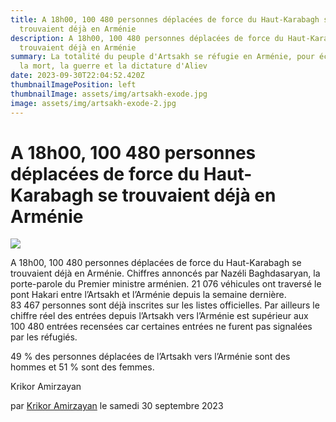 ```yaml
---
title: A 18h00, 100 480 personnes déplacées de force du Haut-Karabagh se
  trouvaient déjà en Arménie
description: A 18h00, 100 480 personnes déplacées de force du Haut-Karabagh se
  trouvaient déjà en Arménie
summary: La totalité du peuple d'Artsakh se réfugie en Arménie, pour échapper à
  la mort, la guerre et la dictature d'Aliev
date: 2023-09-30T22:04:52.420Z
thumbnailImagePosition: left
thumbnailImage: assets/img/artsakh-exode.jpg
image: assets/img/artsakh-exode-2.jpg
---
```

<!--StartFragment-->

# A 18h00, 100 480 personnes déplacées de force du Haut-Karabagh se trouvaient déjà en Arménie



![](https://www.armenews.com/IMG/arton108425.jpg)

A 18h00, 100 480 personnes déplacées de force du Haut-Karabagh se trouvaient déjà en Arménie. Chiffres annoncés par Nazéli Baghdasaryan, la porte-parole du Premier ministre arménien. 21 076 véhicules ont traversé le pont Hakari entre l’Artsakh et l’Arménie depuis la semaine dernière.\
83 467 personnes sont déjà inscrites sur les listes officielles. Par ailleurs le chiffre réel des entrées depuis l’Artsakh vers l’Arménie est supérieur aux 100 480 entrées recensées car certaines entrées ne furent pas signalées par les réfugiés.

49 % des personnes déplacées de l’Artsakh vers l’Arménie sont des hommes et 51 % sont des femmes.

Krikor Amirzayan

par [Krikor Amirzayan](https://www.armenews.com/spip.php?page=auteur&id_auteur=33) le samedi 30 septembre 2023

<!--EndFragment-->